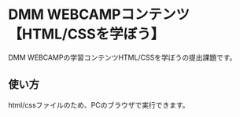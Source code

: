 # DMM WEBCAMPコンテンツ【HTML/CSSを学ぼう】
DMM WEBCAMPの学習コンテンツHTML/CSSを学ぼうの提出課題です。

## 使い方
html/cssファイルのため、PCのブラウザで実行できます。